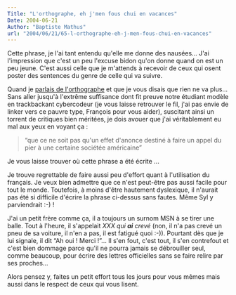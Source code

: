 ```yaml
---
Title: "L'orthographe, eh j'men fous chui en vacances"
Date: 2004-06-21
Author: "Baptiste Mathus"
url: "2004/06/21/65-l-orthographe-eh-j-men-fous-chui-en-vacances"
---
```




Cette phrase, je l'ai tant entendu qu'elle me donne des nausées... J'ai
l'impression que c'est un peu l'excuse bidon qu'on donne quand on est un
peu jeune. C'est aussi celle que je m'attends à recevoir de ceux qui
osent poster des sentences du genre de celle qui va suivre.

Quand je [parlais de
l'orthographe](http://www.batmat.net/blog/2004/03/13/1-SauvonsLorthographe)
et que je vous disais que rien ne va plus... Sans aller jusqu'à
l'extrême suffisance dont fit preuve notre étudiant modèle en
trackbackant cybercodeur (je vous laisse retrouver le fil, j'ai pas
envie de linker vers ce pauvre type, François pour vous aider),
suscitant ainsi un torrent de critiques bien méritées, je dois avouer
que j'ai véritablement eu mal aux yeux en voyant ça :

> “que ce ne soit pas qu'un effet d'anonce destiné à faire un appel du
> pier à une certaine sociétée américaine”

Je vous laisse trouver où cette phrase a été écrite ...

Je trouve regrettable de faire aussi peu d'effort quant à l'utilisation
du français. Je veux bien admettre que ce n'est peut-être pas aussi
facile pour tout le monde. Toutefois, à moins d'être hautement
dyslexique, il n'aurait pas été si difficile d'écrire la phrase
ci-dessus sans fautes. Même Syl y parviendrait :-) !

J'ai un petit frère comme ça, il a toujours un surnom MSN à se tirer une
balle. Tout à l'heure, il s'appelait *XXX qui **ai** crevé* (non, il n'a
pas crevé un pneu de sa voiture, il n'en a pas, il est fatigué quoi
:-)). Pourtant dès que je lui signale, il dit “Ah oui ! Merci !”... Il
s'en fout, c'est tout, il s'en contrefout et c'est bien dommage parce
qu'il ne pourra jamais se débrouiller seul, comme beaucoup, pour écrire
des lettres officielles sans se faire relire par ses proches...

Alors pensez y, faites un petit effort tous les jours pour vous mêmes
mais aussi dans le respect de ceux qui vous lisent.

